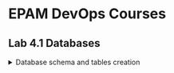 <h1>EPAM DevOps Courses</h1>
<h2>Lab 4.1 Databases</h2>

<details><summary>Database schema and tables creation</summary><br>
<img src=t4.1_db_schema.png>

|H1|H2|
|--|-|
|abc|123|
|xyz|000|


```sql
CREATE TABLE `labs` (
    `student_id` int  NOT NULL ,
    `subj_id` int  NOT NULL ,
    `lab_code` varchar(12)  NOT NULL ,
    `lab_status` boolean  NOT NULL 
);

CREATE TABLE `students` (
    `student_id` int  NOT NULL ,
    `student_name` varchar(50)  NOT NULL ,
    PRIMARY KEY (
        `student_id`
    )
);

CREATE TABLE `academic_subjects` (
    `subj_id` int  NOT NULL ,
    `subj_name` varchar(50)  NOT NULL ,
    `subj_duration` int  NOT NULL ,
    PRIMARY KEY (
        `subj_id`
    )
);

ALTER TABLE `labs` ADD CONSTRAINT `fk_labs_student_id` FOREIGN KEY(`student_id`)
REFERENCES `students` (`student_id`);

ALTER TABLE `labs` ADD CONSTRAINT `fk_labs_subj_id` FOREIGN KEY(`subj_id`)
REFERENCES `academic_subjects` (`subj_id`);
```

</details>

